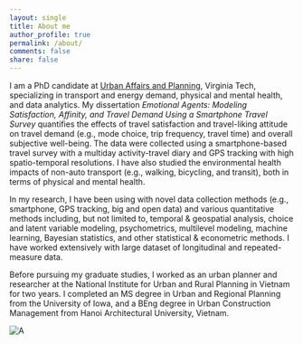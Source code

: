 ```yaml
---
layout: single
title: About me
author_profile: true
permalink: /about/
comments: false
share: false
---
```


I am a PhD candidate at [Urban Affairs and Planning](https://www.spia.vt.edu/uap/), Virginia Tech, specializing in transport and energy demand, physical and mental health, and data analytics. My dissertation _Emotional Agents: Modeling Satisfaction, Affinity, and Travel Demand Using a Smartphone Travel Survey_ quantifies the effects of travel satisfaction and travel-liking attitude on travel demand (e.g., mode choice, trip frequency, travel time) and overall subjective well-being. The data were collected using a smartphone-based travel survey with a multiday activity-travel diary and GPS tracking with high spatio-temporal resolutions. I have also studied the environmental health impacts of non-auto transport (e.g., walking, bicycling, and transit), both in terms of physical and mental health. 

In my research, I have been using with novel data collection methods (e.g., smartphone, GPS tracking, big and open data) and various quantitative methods including, but not limited to, temporal & geospatial analysis, choice and latent variable modeling, psychometrics, multilevel modeling, machine learning, Bayesian statistics, and other statistical & econometric methods. I have worked extensively with large dataset of longitudinal and repeated-measure data. 

Before pursuing my graduate studies, I worked as an urban planner and researcher at the National Institute for Urban and Rural Planning in Vietnam for two years. I completed an MS degree in Urban and Regional Planning from the University of Iowa, and a BEng degree in Urban Construction Management from Hanoi Architectural University, Vietnam. 

![A](http://blogs.lt.vt.edu/travelmood/files/2018/11/canvas.png) 
